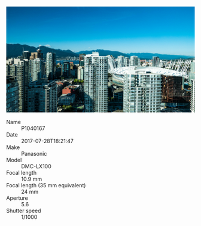 [![P1040167](/photos/hd/P1040167.jpg)](/photos/full/P1040167.jpg?raw=true)

<dl>
  <dt>Name</dt>
  <dd>P1040167</dd>
  <dt>Date</dt>
  <dd>2017-07-28T18:21:47</dd>
  <dt>Make</dt>
  <dd>Panasonic</dd>
  <dt>Model</dt>
  <dd>DMC-LX100</dd>
  <dt>Focal length</dt>
  <dd>10.9 mm</dd>
  <dt>Focal length (35 mm equivalent)</dt>
  <dd>24 mm</dd>
  <dt>Aperture</dt>
  <dd>5.6</dd>
  <dt>Shutter speed</dt>
  <dd>1/1000</dd>
</dl>
